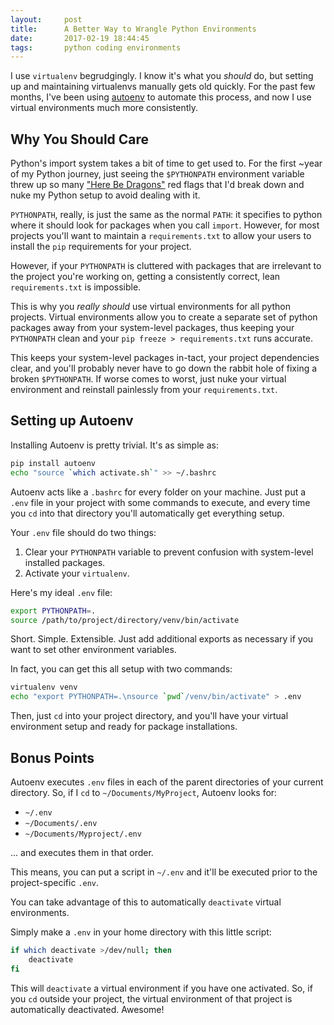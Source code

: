 ```yaml
---
layout:     post
title:      A Better Way to Wrangle Python Environments
date:       2017-02-19 18:44:45
tags:       python coding environments
---
```


I use `virtualenv` begrudgingly. I know it's what you _should_ do, but setting up and maintaining virtualenvs manually gets old quickly. For the past few months, I've been using [autoenv](https://github.com/kennethreitz/autoenv) to automate this process, and now I use virtual environments much more consistently.<!--break-->

## Why You Should Care

Python's import system takes a bit of time to get used to. For the first \~year of my Python journey, just seeing the `$PYTHONPATH` environment variable threw up so many ["Here Be Dragons"](https://en.wikipedia.org/wiki/Here_be_dragons) red flags that I'd break down and nuke my Python setup to avoid dealing with it.

`PYTHONPATH`, really, is just the same as the normal `PATH`: it specifies to python where it should look for packages when you call `import`. However, for most projects you'll want to maintain a `requirements.txt` to allow your users to install the `pip` requirements for your project.

However, if your `PYTHONPATH` is cluttered with packages that are irrelevant to the project you're working on, getting a consistently correct, lean `requirements.txt` is impossible.

This is why you _really should_ use virtual environments for all python projects. Virtual environments allow you to create a separate set of python packages away from your system-level packages, thus keeping your `PYTHONPATH` clean and your `pip freeze > requirements.txt` runs accurate.

This keeps your system-level packages in-tact, your project dependencies clear, and you'll probably never have to go down the rabbit hole of fixing a broken `$PYTHONPATH`. If worse comes to worst, just nuke your virtual environment and reinstall painlessly from your `requirements.txt`.

## Setting up Autoenv

Installing Autoenv is pretty trivial. It's as simple as:

```sh
pip install autoenv
echo "source `which activate.sh`" >> ~/.bashrc
```

Autoenv acts like a `.bashrc` for every folder on your machine. Just put a `.env` file in your project with some commands to execute, and every time you `cd` into that directory you'll automatically get everything setup.

Your `.env` file should do two things:

1. Clear your `PYTHONPATH` variable to prevent confusion with system-level installed packages.
2. Activate your `virtualenv`.

Here's my ideal `.env` file:

```sh
export PYTHONPATH=.
source /path/to/project/directory/venv/bin/activate
```

Short. Simple. Extensible. Just add additional exports as necessary if you want to set other environment variables.

In fact, you can get this all setup with two commands:

```sh
virtualenv venv
echo "export PYTHONPATH=.\nsource `pwd`/venv/bin/activate" > .env
``` 

Then, just `cd` into your project directory, and you'll have your virtual environment setup and ready for package installations.

## Bonus Points

Autoenv executes `.env` files in each of the parent directories of your current directory. So, if I `cd` to `~/Documents/MyProject`, Autoenv looks for:

* `~/.env`
* `~/Documents/.env`
* `~/Documents/Myproject/.env`

... and executes them in that order.

This means, you can put a script in `~/.env` and it'll be executed prior to the project-specific `.env`.

You can take advantage of this to automatically `deactivate` virtual environments.

Simply make a `.env` in your home directory with this little script:

```sh
if which deactivate >/dev/null; then
    deactivate
fi
```

This will `deactivate` a virtual environment if you have one activated. So, if you `cd` outside your project, the virtual environment of that project is automatically deactivated. Awesome!